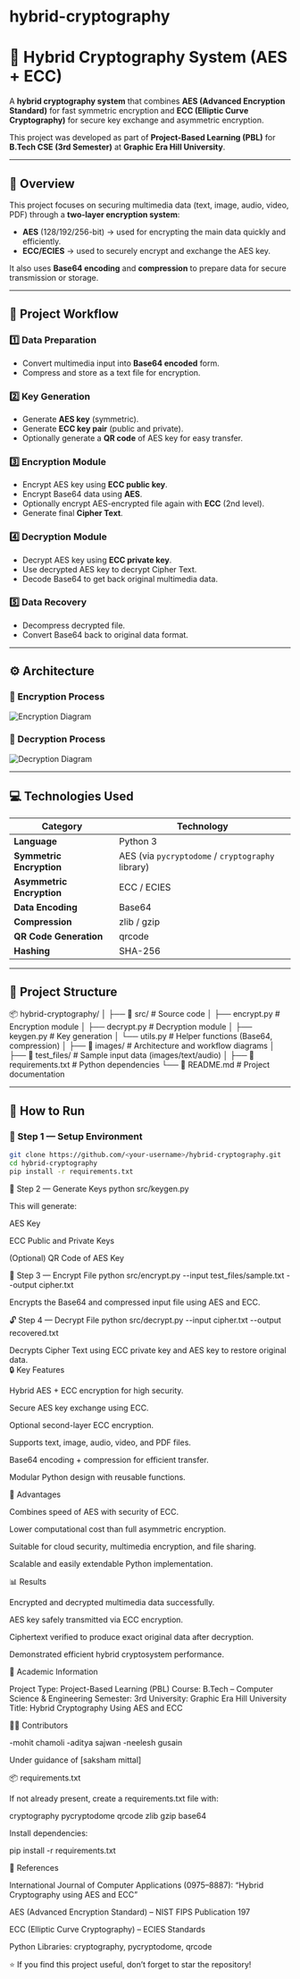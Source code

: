 # hybrid-cryptography
# 🔐 Hybrid Cryptography System (AES + ECC)

A **hybrid cryptography system** that combines **AES (Advanced Encryption Standard)** for fast symmetric encryption and **ECC (Elliptic Curve Cryptography)** for secure key exchange and asymmetric encryption.

This project was developed as part of **Project-Based Learning (PBL)** for **B.Tech CSE (3rd Semester)** at **Graphic Era Hill University**.

---

## 🧠 Overview

This project focuses on securing multimedia data (text, image, audio, video, PDF) through a **two-layer encryption system**:
- **AES** (128/192/256-bit) → used for encrypting the main data quickly and efficiently.  
- **ECC/ECIES** → used to securely encrypt and exchange the AES key.  

It also uses **Base64 encoding** and **compression** to prepare data for secure transmission or storage.

---

## 🧩 Project Workflow

### **1️⃣ Data Preparation**
- Convert multimedia input into **Base64 encoded** form.  
- Compress and store as a text file for encryption.

### **2️⃣ Key Generation**
- Generate **AES key** (symmetric).  
- Generate **ECC key pair** (public and private).  
- Optionally generate a **QR code** of AES key for easy transfer.

### **3️⃣ Encryption Module**
- Encrypt AES key using **ECC public key**.  
- Encrypt Base64 data using **AES**.  
- Optionally encrypt AES-encrypted file again with **ECC** (2nd level).  
- Generate final **Cipher Text**.

### **4️⃣ Decryption Module**
- Decrypt AES key using **ECC private key**.  
- Use decrypted AES key to decrypt Cipher Text.  
- Decode Base64 to get back original multimedia data.

### **5️⃣ Data Recovery**
- Decompress decrypted file.  
- Convert Base64 back to original data format.

---

## ⚙️ Architecture

### 🔸 Encryption Process
![Encryption Diagram](./encrypt.png)

### 🔸 Decryption Process
![Decryption Diagram](./Decrypt.jpg)

---

## 💻 Technologies Used

| Category | Technology |
|-----------|-------------|
| **Language** | Python 3 |
| **Symmetric Encryption** | AES (via `pycryptodome` / `cryptography` library) |
| **Asymmetric Encryption** | ECC / ECIES |
| **Data Encoding** | Base64 |
| **Compression** | zlib / gzip |
| **QR Code Generation** | qrcode |
| **Hashing** | SHA-256 |

---

## 📂 Project Structure

📦 hybrid-cryptography/
│
├── 📁 src/ # Source code
│ ├── encrypt.py # Encryption module
│ ├── decrypt.py # Decryption module
│ ├── keygen.py # Key generation
│ └── utils.py # Helper functions (Base64, compression)
│
├── 📁 images/ # Architecture and workflow diagrams
│
├── 📁 test_files/ # Sample input data (images/text/audio)
│
├── 📄 requirements.txt # Python dependencies
└── 📄 README.md # Project documentation        

 
---

## 🚀 How to Run

### 🧩 Step 1 — Setup Environment
```bash
git clone https://github.com/<your-username>/hybrid-cryptography.git
cd hybrid-cryptography
pip install -r requirements.txt
```
🔑 Step 2 — Generate Keys
python src/keygen.py


This will generate:

AES Key

ECC Public and Private Keys

(Optional) QR Code of AES Key

🔐 Step 3 — Encrypt File
python src/encrypt.py --input test_files/sample.txt --output cipher.txt


Encrypts the Base64 and compressed input file using AES and ECC.

🔓 Step 4 — Decrypt File
python src/decrypt.py --input cipher.txt --output recovered.txt


Decrypts Cipher Text using ECC private key and AES key to restore original data.   
🔒 Key Features

Hybrid AES + ECC encryption for high security.

Secure AES key exchange using ECC.

Optional second-layer ECC encryption.

Supports text, image, audio, video, and PDF files.

Base64 encoding + compression for efficient transfer.

Modular Python design with reusable functions.

🧠 Advantages

Combines speed of AES with security of ECC.

Lower computational cost than full asymmetric encryption.

Suitable for cloud security, multimedia encryption, and file sharing.

Scalable and easily extendable Python implementation.

📊 Results

Encrypted and decrypted multimedia data successfully.

AES key safely transmitted via ECC encryption.

Ciphertext verified to produce exact original data after decryption.

Demonstrated efficient hybrid cryptosystem performance.

🏫 Academic Information

Project Type: Project-Based Learning (PBL)
Course: B.Tech – Computer Science & Engineering
Semester: 3rd
University: Graphic Era Hill University
Title: Hybrid Cryptography Using AES and ECC

👨‍💻 Contributors

-mohit chamoli
-aditya sajwan
-neelesh gusain

Under guidance of [saksham mittal]

📦 requirements.txt

If not already present, create a requirements.txt file with:

cryptography
pycryptodome
qrcode
zlib
gzip
base64


Install dependencies:

pip install -r requirements.txt

🧾 References

International Journal of Computer Applications (0975–8887): “Hybrid Cryptography using AES and ECC”

AES (Advanced Encryption Standard) – NIST FIPS Publication 197

ECC (Elliptic Curve Cryptography) – ECIES Standards

Python Libraries: cryptography, pycryptodome, qrcode

⭐ If you find this project useful, don’t forget to star the repository!
